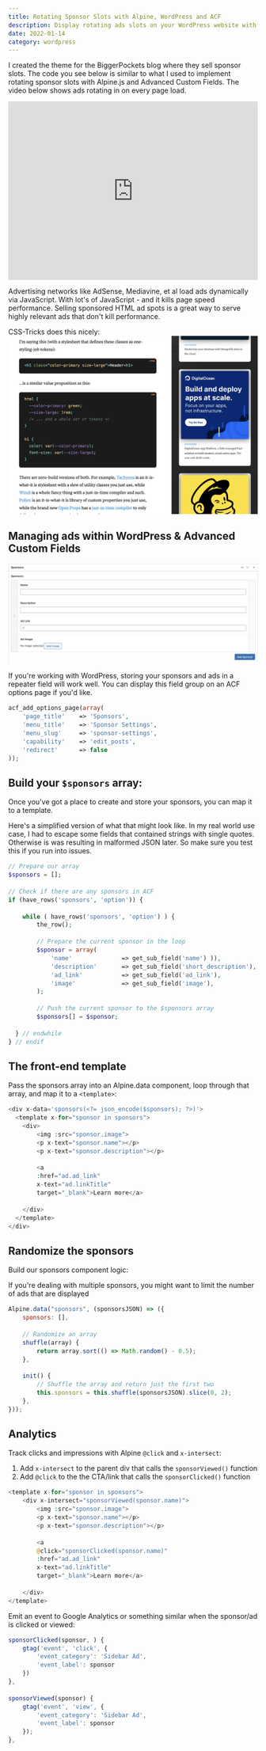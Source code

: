 ```yaml
---
title: Rotating Sponsor Slots with Alpine, WordPress and ACF
description: Display rotating ads slots on your WordPress website with Alpine.js and ACF
date: 2022-01-14
category: wordpress
---
```


I created the theme for the BiggerPockets blog where they sell sponsor slots. The code you see below is similar to what I used to implement rotating sponsor slots with Alpine.js and Advanced Custom Fields. The video below shows ads rotating in on every page load.

<div style="position: relative; padding-bottom: 71.57057654075547%; height: 0;"><iframe src="https://www.loom.com/embed/f32d7fc61d8d42eb8b3f3f9dd586ab55" frameborder="0" webkitallowfullscreen mozallowfullscreen allowfullscreen style="position: absolute; top: 0; left: 0; width: 100%; height: 100%;"></iframe></div>

Advertising networks like AdSense, Mediavine, et al load ads dynamically via JavaScript. With lot's of JavaScript - and it kills page speed performance. Selling sponsored HTML ad spots is a great way to serve highly relevant ads that don't kill performance.

CSS-Tricks does this nicely:
![CSS Tricks](../../../public/blog/css-tricks.png "CSS Tricks")

## Managing ads within WordPress & Advanced Custom Fields

![Sponsor field group](../../../public/blog/acf-sponsors.png "Sponsor field group")

If you're working with WordPress, storing your sponsors and ads in a repeater field will work well. You can display this field group on an ACF options page if you'd like.

```php
acf_add_options_page(array(
    'page_title' 	=> 'Sponsors',
    'menu_title'	=> 'Sponsor Settings',
    'menu_slug' 	=> 'sponsor-settings',
    'capability'	=> 'edit_posts',
    'redirect'		=> false
));
```

## Build your `$sponsors` array:

Once you've got a place to create and store your sponsors, you can map it to a template.

Here's a simplified version of what that might look like. In my real world use case, I had to escape some fields that contained strings with single quotes. Otherwise is was resulting in malformed JSON later. So make sure you test this if you run into issues.

```php
// Prepare our array
$sponsors = [];

// Check if there are any sponsors in ACF
if (have_rows('sponsors', 'option')) {

    while ( have_rows('sponsors', 'option') ) {
        the_row();

        // Prepare the current sponsor in the loop
        $sponsor = array(
            'name'              => get_sub_field('name') )),
            'description'       => get_sub_field('short_description'),
            'ad_link'           => get_sub_field('ad_link'),
            'image'             => get_sub_field('image'),
        );

        // Push the current sponsor to the $sponsors array
        $sponsors[] = $sponsor;

  } // endwhile
} // endif
```

## The front-end template

Pass the sponsors array into an Alpine.data component, loop through that array, and map it to a `<template>`:

```php
<div x-data='sponsors(<?= json_encode($sponsors); ?>)'>
  <template x-for="sponsor in sponsors">
    <div>
        <img :src="sponsor.image">
        <p x-text="sponsor.name"></p>
        <p x-text="sponsor.description"></p>

        <a
        :href="ad.ad_link"
        x-text="ad.linkTitle"
        target="_blank">Learn more</a>

    </div>
  </template>
</div>
```

## Randomize the sponsors

Build our sponsors component logic:

If you're dealing with multiple sponsors, you might want to limit the number of ads that are displayed

```js
Alpine.data("sponsors", (sponsorsJSON) => ({
	sponsors: [],

	// Randomize an array
	shuffle(array) {
		return array.sort(() => Math.random() - 0.5);
	},

	init() {
		// Shuffle the array and return just the first two
		this.sponsors = this.shuffle(sponsorsJSON).slice(0, 2);
	},
}));
```

## Analytics

Track clicks and impressions with Alpine `@click` and `x-intersect`:

1. Add `x-intersect` to the parent div that calls the `sponsorViewed()` function
1. Add `@click` to the the CTA/link that calls the `sponsorClicked()` function

```php
<template x-for="sponsor in sponsors">
    <div x-intersect="sponsorViewed(sponsor.name)">
        <img :src="sponsor.image">
        <p x-text="sponsor.name"></p>
        <p x-text="sponsor.description"></p>

        <a
        @click="sponsorClicked(sponsor.name)"
        :href="ad.ad_link"
        x-text="ad.linkTitle"
        target="_blank">Learn more</a>

    </div>
</template>
```

Emit an event to Google Analytics or something similar when the sponsor/ad is clicked or viewed:

```js
sponsorClicked(sponsor, ) {
    gtag('event', 'click', {
        'event_category': 'Sidebar Ad',
        'event_label': sponsor
    })
},

sponsorViewed(sponsor) {
    gtag('event', 'view', {
        'event_category': 'Sidebar Ad',
        'event_label': sponsor
    });
},
```
